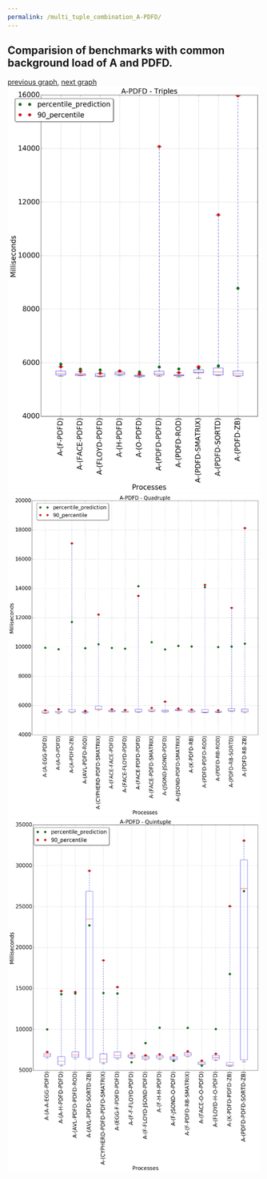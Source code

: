 ```yaml
---
permalink: /multi_tuple_combination_A-PDFD/
---
```



 ## Comparision of benchmarks with common background load of A and PDFD.

[previous graph](../multi_tuple_combination_A-O/), [next graph](../multi_tuple_combination_A-RB/)
![graph figure](./images/triple/A/A-PDFD_box.png)![graph figure](./images/quadruple/A/A-PDFD_box.png)![graph figure](./images/quintuple/A/A-PDFD_box.png)